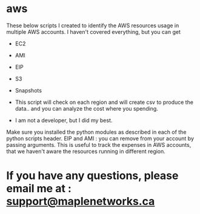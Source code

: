 # aws
These below scripts I created to identify the AWS resources usage in multiple AWS accounts. 
I haven't covered everything, but you can get

* EC2
* AMI
* EIP
* S3
* Snapshots

* This script will check on each region and will create csv to produce the data.. and you can analyze the cost where you spending.
* I am not a developer, but I did my best.

Make sure you installed the python modules as described in each of the python scripts header.
EIP and AMI : you can remove from your account by passing arguments.
This is useful to track the expenses in AWS accounts, that we haven't aware the resources running in different region.

# If you have any questions, please email me at : support@maplenetworks.ca